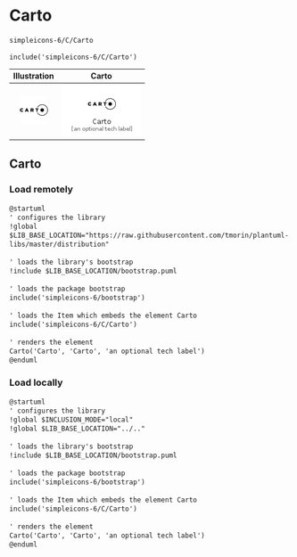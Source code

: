 # Carto


```text
simpleicons-6/C/Carto
```

```text
include('simpleicons-6/C/Carto')
```



| Illustration | Carto |
| :---: | :---: |
| ![illustration for Illustration](../../simpleicons-6/C/Carto.png) | ![illustration for Carto](../../simpleicons-6/C/Carto.Local.png) |




## Carto

### Load remotely
```plantuml
@startuml
' configures the library
!global $LIB_BASE_LOCATION="https://raw.githubusercontent.com/tmorin/plantuml-libs/master/distribution"

' loads the library's bootstrap
!include $LIB_BASE_LOCATION/bootstrap.puml

' loads the package bootstrap
include('simpleicons-6/bootstrap')

' loads the Item which embeds the element Carto
include('simpleicons-6/C/Carto')

' renders the element
Carto('Carto', 'Carto', 'an optional tech label')
@enduml
```

### Load locally
```plantuml
@startuml
' configures the library
!global $INCLUSION_MODE="local"
!global $LIB_BASE_LOCATION="../.."

' loads the library's bootstrap
!include $LIB_BASE_LOCATION/bootstrap.puml

' loads the package bootstrap
include('simpleicons-6/bootstrap')

' loads the Item which embeds the element Carto
include('simpleicons-6/C/Carto')

' renders the element
Carto('Carto', 'Carto', 'an optional tech label')
@enduml
```

